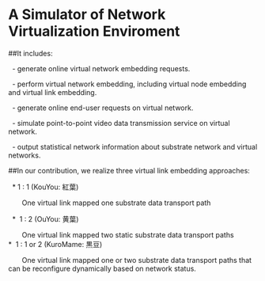 # A Simulator of Network Virtualization Enviroment


##It includes:

   - generate online virtual network embedding requests.

   - perform virtual network embedding, including virtual node embedding and virtual link embedding.  

   - generate online end-user requests on virtual network.

   - simulate point-to-point video data transmission service on virtual network.

   - output statistical network information about substrate network and virtual networks.
 


##In our contribution, we realize three virtual link embedding approaches:

   *  1 : 1  (KouYou: 紅葉)
   
        One virtual link mapped one substrate data transport path

   *  1 : 2  (OuYou: 黄葉)
   
        One virtual link mapped two static substrate data transport paths
        
   *  1 : 1 or 2 (KuroMame: 黒豆)
   
        One virtual link mapped one or two substrate data transport paths that can be reconfigure dynamically based on network status.

